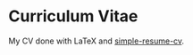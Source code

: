 # Curriculum Vitae

My CV done with LaTeX and
[simple-resume-cv](https://github.com/zachscrivena/simple-resume-cv).
